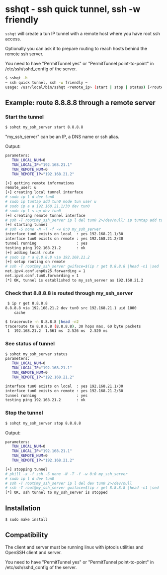 # sshqt - ssh quick tunnel, ssh -w friendly

`sshqt` will create a tun IP tunnel with a remote host where you have root ssh access.

Optionally you can ask it to prepare routing to reach hosts behind the remote ssh server.

You need to have "PermitTunnel yes" or "PermitTunnel point-to-point" in /etc/ssh/sshd_config of the server.

``` bash
$ sshqt -h
~ ssh quick tunnel, ssh -w friendly ~
usage: /usr/local/bin/sshqt <remote_ip> (start | stop | status) [<routed_ip>]
```

## Example: route 8.8.8.8 through a remote server

### Start the tunnel

``` bash
$ sshqt my_ssh_server start 8.8.8.8
```

"my_ssh_server" can be an IP, a DNS name or ssh alias.

Output:
``` bash
parameters:
   TUN_LOCAL_NUM=0
   TUN_LOCAL_IP="192.168.21.1"
   TUN_REMOTE_NUM=0
   TUN_REMOTE_IP="192.168.21.2"

[+] getting remote informations
remote_user: u
[+] creating local tunnel interface
# sudo ip l d dev tun0
# sudo ip tuntap add tun0 mode tun user u
# sudo ip a a 192.168.21.1/30 dev tun0
# sudo ip l s up dev tun0
[+] creating remote tunnel interface
# ssh -T root@my_ssh_server ip l del tun0 2>/dev/null; ip tuntap add tun0 mode tun user u; ip a a 192.168.21.2/30 dev tun0 && ip l s up dev tun0
[+] starting tunnel
# ssh -S none -N -T -f -w 0:0 my_ssh_server
interface tun0 exists on local  : yes 192.168.21.1/30
interface tun0 exists on remote : yes 192.168.21.2/30
tunnel running                  : yes
testing ping 192.168.21.2       : ok
[+] adding local route
# sudo ip r a 8.8.8.8 via 192.168.21.2
[+] setup routing on remote
# ssh -T root@my_ssh_server gwiface=$(ip r get 8.8.8.8 |head -n1 |sed 's/.*dev \([^ ]*\).*/\1/') && sysctl -w net.ipv4.conf.$(echo $gwiface |tr '.' '/').forwarding=1 && sysctl -w net.ipv4.conf.tun0.forwarding=1 && iptables -t nat -A POSTROUTING -s 192.168.21.1 -o $gwiface -j MASQUERADE
net.ipv4.conf.enp0s25.forwarding = 1
net.ipv4.conf.tun0.forwarding = 1
[*] OK, tunnel is established to my_ssh_server as 192.168.21.2
```

### Check that 8.8.8.8 is routed through my_ssh_server

``` bash
 $ ip r get 8.8.8.8
8.8.8.8 via 192.168.21.2 dev tun0 src 192.168.21.1 uid 1000 
    cache 
```
``` bash
$ traceroute -n 8.8.8.8 |head -n2
traceroute to 8.8.8.8 (8.8.8.8), 30 hops max, 60 byte packets
 1  192.168.21.2  1.561 ms  2.526 ms  2.520 ms
```

### See status of tunnel

``` bash
$ sshqt my_ssh_server status 
parameters:
   TUN_LOCAL_NUM=0
   TUN_LOCAL_IP="192.168.21.1"
   TUN_REMOTE_NUM=0
   TUN_REMOTE_IP="192.168.21.2"

interface tun0 exists on local  : yes 192.168.21.1/30
interface tun0 exists on remote : yes 192.168.21.2/30
tunnel running                  : yes
testing ping 192.168.21.2       : ok
```

### Stop the tunnel

``` bash
$ sshqt my_ssh_server stop 8.8.8.8
```

Output:
``` bash
parameters:
   TUN_LOCAL_NUM=0
   TUN_LOCAL_IP="192.168.21.1"
   TUN_REMOTE_NUM=0
   TUN_REMOTE_IP="192.168.21.2"

[+] stopping tunnel
# pkill -x -f ssh -S none -N -T -f -w 0:0 my_ssh_server
# sudo ip l d dev tun0
# ssh -T root@my_ssh_server ip l del dev tun0 2>/dev/null
# ssh -T root@my_ssh_server gwiface=$(ip r get 8.8.8.8 |head -n1 |sed 's/.*dev \([^ ]*\).*/\1/') && iptables -t nat -D POSTROUTING -s 192.168.21.1 -o $gwiface -j MASQUERADE 2>/dev/null
[*] OK, ssh tunnel to my_ssh_server is stopped
```

## Installation

``` bash
$ sudo make install
```

## Compatibility

The client and server must be running linux with iptools utilities and OpenSSH client and server.

You need to have "PermitTunnel yes" or "PermitTunnel point-to-point" in /etc/ssh/sshd_config of the server.
